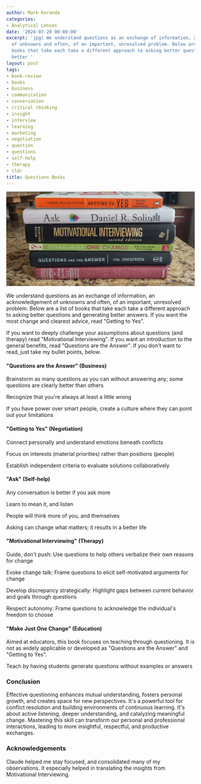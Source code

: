 ```yaml
---
author: Mark Koranda
categories:
- Analytical Lenses
date: '2024-07-20 00:00:00'
excerpt: 'jpg) We understand questions as an exchange of information, an acknowledgement
  of unknowns and often, of an important, unresolved problem. Below are a list of
  books that take each take a different approach to asking better questions and generating
  better '
layout: post
tags:
- book-review
- books
- business
- communication
- conversation
- critical thinking
- insight
- interview
- learning
- marketing
- negotiation
- question
- questions
- self-help
- therapy
- tldr
title: Questions Books
---
```





![Stack of books on questioning techniques](/images/questionbooks.jpg)

We understand questions as an exchange of information, an acknowledgement of unknowns and often, of an important, unresolved problem. Below are a list of books that take each take a different approach to asking better questions and generating better answers. If you want the most change and clearest advice, read "Getting to Yes".

If you want to deeply challenge your assumptions about questions (and therapy) read "Motivational Interviewing". If you want an introduction to the general benefits, read "Questions are the Answer". If you don't want to read, just take my bullet points, below. 

#### "Questions are the Answer" (Business)

Brainstorm as many questions as you can without answering any; some questions are clearly better than others

Recognize that you're always at least a little wrong

If you have power over smart people, create a culture where they can point out your limitations

#### "Getting to Yes" (Negotiation)

Connect personally and understand emotions beneath conflicts

Focus on interests (material priorities) rather than positions (people)

Establish independent criteria to evaluate solutions collaboratively

#### "Ask" (Self-help)

Any conversation is better if you ask more

Learn to mean it, and listen

People will think more of you, and themselves

Asking can change what matters; it results in a better life

#### "Motivational Interviewing" (Therapy)

Guide, don't push: Use questions to help others verbalize their own reasons for change

Evoke change talk: Frame questions to elicit self-motivated arguments for change

Develop discrepancy strategically: Highlight gaps between current behavior and goals through questions

Respect autonomy: Frame questions to acknowledge the individual's freedom to choose

#### "Make Just One Change" (Education)

Aimed at educators, this book focuses on teaching through questioning. It is not as widely applicable or developed as "Questions are the Answer" and "Getting to Yes". 

Teach by having students generate questions without examples or answers

### Conclusion

Effective questioning enhances mutual understanding, fosters personal growth, and creates space for new perspectives. It's a powerful tool for conflict resolution and building environments of continuous learning. It's about active listening, deeper understanding, and catalyzing meaningful change. Mastering this skill can transform our personal and professional interactions, leading to more insightful, respectful, and productive exchanges. 

### Acknowledgements

Claude helped me stay focused, and consolidated many of my observations. It especially helped in translating the insights from Motivational Interviewing.